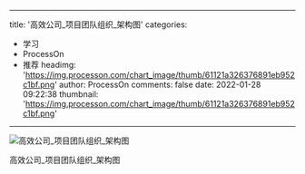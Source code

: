 
---
title: '高效公司_项目团队组织_架构图'
categories: 
 - 学习
 - ProcessOn
 - 推荐
headimg: 'https://img.processon.com/chart_image/thumb/61121a326376891eb952c1bf.png'
author: ProcessOn
comments: false
date: 2022-01-28 09:22:38
thumbnail: 'https://img.processon.com/chart_image/thumb/61121a326376891eb952c1bf.png'
---

<div>   
<img class="thumb" alt="高效公司_项目团队组织_架构图" src="https://img.processon.com/chart_image/thumb/61121a326376891eb952c1bf.png" referrerpolicy="no-referrer">
<p>高效公司_项目团队组织_架构图</p>  
</div>
            